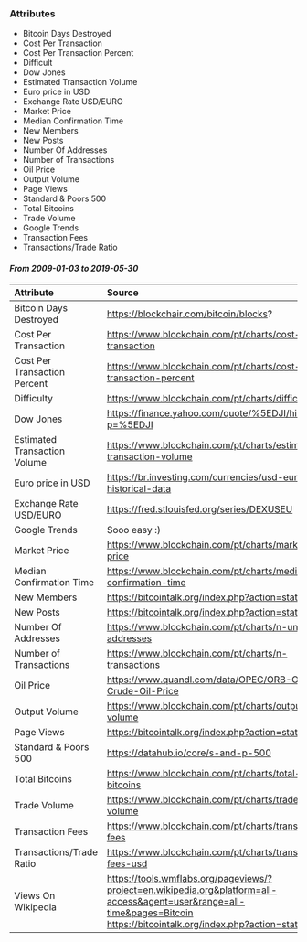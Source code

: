 ### Attributes

- Bitcoin Days Destroyed
- Cost Per Transaction
- Cost Per Transaction Percent
- Difficult
- Dow Jones
- Estimated Transaction Volume
- Euro price in USD
- Exchange Rate USD/EURO
- Market Price
- Median Confirmation Time
- New Members
- New Posts
- Number Of Addresses
- Number of Transactions
- Oil Price
- Output Volume
- Page Views
- Standard & Poors 500
- Total Bitcoins
- Trade Volume
- Google Trends
- Transaction Fees
- Transactions/Trade Ratio

#### ***From 2009-01-03 to 2019-05-30***

| Attribute                       | Source                                                             | Secondary name
| :------------------------------ | :---------------------------------------------------------------   |:-------------------------|
|Bitcoin Days Destroyed	          |https://blockchair.com/bitcoin/blocks?	                           |Bitcoin_DD                |
|Cost Per Transaction	          |https://www.blockchain.com/pt/charts/cost-per-transaction	       |CostPerTransaction        |
|Cost Per Transaction Percent	  |https://www.blockchain.com/pt/charts/cost-per-transaction-percent   |CostPerTransactionPercent |
|Difficulty	                      |https://www.blockchain.com/pt/charts/difficulty	                   |Difficulty                |
|Dow Jones	                      |https://finance.yahoo.com/quote/%5EDJI/history?p=%5EDJI	           |DowJones                  |
|Estimated Transaction Volume	  |https://www.blockchain.com/pt/charts/estimated-transaction-volume   |EstimTransactionVolume    |
|Euro price in USD	              |https://br.investing.com/currencies/usd-eur-historical-data	       |USD_EUR                   |
|Exchange Rate USD/EURO	          |https://fred.stlouisfed.org/series/DEXUSEU	                       |EURO_USD                  |
|Google Trends		              |Sooo easy :)                                                        |Google Trends             |
|Market Price	                  |https://www.blockchain.com/pt/charts/market-price	               |MarketPrice               |
|Median Confirmation Time	      |https://www.blockchain.com/pt/charts/median-confirmation-time	   |MedConfirmationTime       |
|New Members	                  |https://bitcointalk.org/index.php?action=stats	                   |NewMembers                |
|New Posts	                      |https://bitcointalk.org/index.php?action=stats	                   |NewPosts                  |
|Number Of Addresses	          |https://www.blockchain.com/pt/charts/n-unique-addresses	           |NumOfAddresses            |
|Number of Transactions	          |https://www.blockchain.com/pt/charts/n-transactions	               |NumOfTransactions         |
|Oil Price	                      |https://www.quandl.com/data/OPEC/ORB-OPEC-Crude-Oil-Price	       |OilPrice                  |
|Output Volume	                  |https://www.blockchain.com/pt/charts/output-volume	               |OutputVolume              |
|Page Views	                      |https://bitcointalk.org/index.php?action=stats	                   |PageViews                 |
|Standard & Poors 500	          |https://datahub.io/core/s-and-p-500	                               |SP500                     |
|Total Bitcoins	                  |https://www.blockchain.com/pt/charts/total-bitcoins	               |TotalBitcoins             |
|Trade Volume	                  |https://www.blockchain.com/pt/charts/trade-volume	               |TradeVolume               |
|Transaction Fees	              |https://www.blockchain.com/pt/charts/transaction-fees	           |TransactionFees           |
|Transactions/Trade Ratio	      |https://www.blockchain.com/pt/charts/transaction-fees-usd	       |TransactionsFeesUSD       |
|Views On Wikipedia	              |https://tools.wmflabs.org/pageviews/?project=en.wikipedia.org&platform=all-access&agent=user&range=all-time&pages=Bitcoin https://bitcointalk.org/index.php?action=stats|	ViewsOnWikipedia|